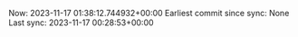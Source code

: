 Now: 2023-11-17 01:38:12.744932+00:00 Earliest commit since sync: None Last sync: 2023-11-17 00:28:53+00:00
